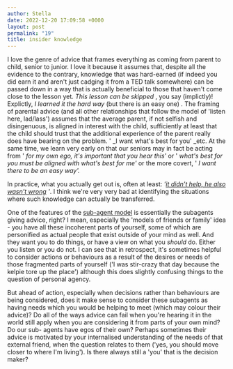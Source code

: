 ```yaml
---
author: Stella
date: 2022-12-20 17:09:58 +0000
layout: post
permalink: "19"
title: insider knowledge
---
```



I love the genre of advice that frames everything as coming from parent to
child, senior to junior. I love it because it assumes that, despite all the
evidence to the contrary, knowledge that was hard-earned (if indeed you did
earn it and aren't just cadging it from a TED talk somewhere) can be passed
down in a way that is actually beneficial to those that haven't come close to
the lesson yet. _This lesson can be skipped_ , you say (implictly)! Explictly,
_I learned it the hard way_ (but there is an easy one) _._ The framing of
parental advice (and all other relationships that follow the model of 'listen
here, lad/lass') assumes that the average parent, if not selfish and
disingenuous, is aligned in interest with the child, sufficiently at least
that the child should trust that the additional experience of the parent
really does have bearing on the problem. ' _I want what's best for you'
_etc. At the same time, we learn very early on that our seniors may in fact be
acting from ' _for my own ego,   _it's important_ that you hear this'_ or '
_what's best for you must be aligned with what's best for me'_ or the more
covert, ' _I want there to be an easy way'._

In practice, what you actually get out is, often at least: _'[it didn’t help,
he also wasn’t wrong](https://angst.blog/18 "it didn’t help, he also wasn’t
wrong")_ _'_. I think we're very very bad at identifying the situations where
such knowledge can actually be transferred.  

One of the features of the [sub-agent model](https://angst.blog/4 "sub-agent
model") is essentially the subagents giving advice, right? I mean, especially
the 'models of friends or family' idea - you have all these incoherent parts
of yourself, some of which are personified as actual people that exist outside
of your mind as well. And they want you to do things, or have a view on what
you _should_ do. Either you listen or you do not. I can see that in
retrospect, it's sometimes helpful to consider actions or behaviours as a
result of the desires or needs of those fragmented parts of yourself ('I was
stir-crazy that day because the kelpie tore up the place') although this does
slightly confusing things to the question of personal agency.  

But ahead of action, especially when decisions rather than behaviours are
being considered, does it make sense to consider these subagents as having
needs which you would be helping to meet (which may colour their advice)? Do
all of the ways advice can fail when you're hearing it in the world still
apply when you are considering it from parts of your own mind? Do our sub-
agents have egos of their own? Perhaps sometimes their advice is motivated by
your internalised understanding of the needs of that external friend, when the
question relates to them ('yes, you should move closer to where I'm living').
Is there always still a 'you' that is the decision maker?  
  
